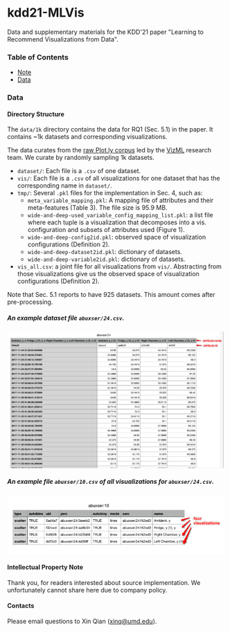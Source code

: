# kdd21-MLVis

Data and supplementary materials for the KDD'21 paper "Learning to Recommend Visualizations from Data".

### Table of Contents

<!--ts-->
   * [Note](#note)
   * [Data](#Data)
<!--te-->

### Data

#### Directory Structure

The `data/1k` directory contains the data for RQ1 (Sec. 5.1) in the paper. It contains ~1k datasets and corresponding visualizations. 

The data curates from the [raw Plot.ly corpus](https://github.com/mitmedialab/vizml#accessing-data) led by the [VizML](https://vizml.media.mit.edu) research team. We curate by randomly sampling 1k datasets.

- `dataset/`: Each file is a `.csv` of one dataset.
- `vis/`: Each file is a `.csv` of all visualizations for one dataset that has the corresponding name in `dataset/`.
- `tmp/`: Several `.pkl` files for the implementation in Sec. 4, such as: 
    - `meta_variable_mapping.pkl`: A mapping file of attributes and their meta-features (Table 3). The file size is 95.9 MB.    
    - `wide-and-deep-used_variable_config_mapping_list.pkl`: a list file where each tuple is a visualization that decomposes into a vis. configuration and subsets of attributes used (Figure 1).
    - `wide-and-deep-config2id.pkl`: observed space of visualization configurations (Definition 2).
    - `wide-and-deep-dataset2id.pkl`: dictionary of datasets.
    - `wide-and-deep-variable2id.pkl`: dictionary of datasets.
- `vis_all.csv`: a joint file for all visualizations from `vis/`. Abstracting from those visualizations give us the observed space of visualization configurations (Definition 2).

Note that Sec. 5.1 reports to have 925 datasets. This amount comes after pre-processing. 

##### An example dataset file `abuxser/24.csv`.

<img src="example-snapshots/example-dataset.png" width="500">

##### An example file `abuxser/10.csv` of all visualizations for `abuxser/24.csv`.

<img src="example-snapshots/example-visualizations.png" width="500">
 
 
#### Intellectual Property Note
Thank you, for readers interested about source implementation. We unfortunately cannot share here due to company policy.

#### Contacts
Please email questions to Xin Qian (xinq@umd.edu). 




